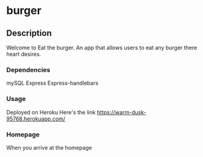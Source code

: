 # burger

## Description
Welcome to Eat the burger. An app that allows users to eat any burger there heart desires. 

### Dependencies
mySQL
Express
Express-handlebars

### Usage 
Deployed on Heroku
Here's the link
https://warm-dusk-95768.herokuapp.com/

### Homepage
When you arrive at the homepage 



